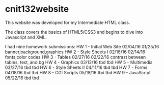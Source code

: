 # cnit132website

This website was developed for my Intermediate HTML class.

The class covers the basics of HTML5/CSS3 and begins to dive into Javascript and XML.

I had nine homework submissions:
HW 1 - Initial Web Site	02/04/16	01/25/16	banner,background,graphics
HW 2 - Style Sheets I	  02/18/16	02/14/16	fonts,color codes
HW 3 - Tables	          02/27/16	02/22/16	contrast between tables, text, and bg
HW 4 - Graphics	        03/13/16	tbd	tbd
HW 5 - Multimedia      	03/27/16	tbd	tbd
HW 6 - Style Sheets II	04/11/16	tbd	tbd
HW 7 - Forms          	04/18/16	tbd	tbd
HW 8 - CGI Scripts	    05/18/16	tbd	tbd
HW 9 - JavaScript	      05/22/16	tbd	tbd
